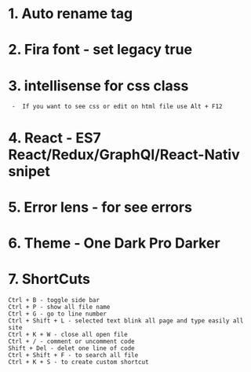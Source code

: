 # 1. Auto rename tag

# 2. Fira font - set legacy true

# 3. intellisense for css class
     -  If you want to see css or edit on html file use Alt + F12

# 4. React - ES7 React/Redux/GraphQl/React-Nativ snipet

# 5. Error lens -  for see errors

# 6. Theme - One Dark Pro Darker

# 7. ShortCuts
    Ctrl + B - toggle side bar
    Ctrl + P - show all file name
    Ctrl + G - go to line number
    Ctrl + Shift + L - selected text blink all page and type easily all site
    Ctrl + K + W - close all open file
    Ctrl + / - comment or uncomment code
    Shift + Del - delet one line of code
    Ctrl + Shift + F - to search all file
    Ctrl + K + S - to create custom shortcut
